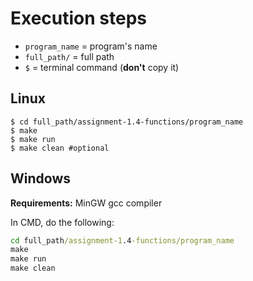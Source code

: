 # Execution steps

* ```program_name``` = program's name
* ```full_path/``` = full path
* ```$``` = terminal command (__don't__ copy it)

## Linux

```shell
$ cd full_path/assignment-1.4-functions/program_name
$ make
$ make run
$ make clean #optional
```

## Windows

__Requirements:__ MinGW gcc compiler

In CMD, do the following:

```bat
cd full_path/assignment-1.4-functions/program_name
make
make run
make clean
```